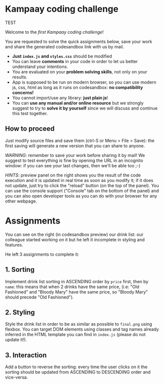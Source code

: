# Kampaay coding challenge

TEST

Welcome to the _first Kampaay coding challenge_!

You are requested to solve the quick assignments below, save your work and share the generated codesandbox link with us by mail.

- **Just `index.js` and `styles.css`** should be modified
- You can leave **comments** in your code in order to let us better understand your intentions.
- You are evaluated on your **problem solving skills**, not only on your results.
- App is supposed to be run on modern browser, so you can use modern js, css, html as long as it runs on codesandbox: **no compatibility concerns!**
- You cannot import/use any library: **just plain js**!
- You can **use any manual and/or online resource** but we strongly suggest to try to **solve it by yourself** since we will discuss and continue this test together.

## How to proceed

Just modify source files and save them (ctrl-S or Menu > File > Save): the first saving will generate a new version that you can share to anyone.

_WARNING_: remember to save your work before sharing it by mail!
We suggest to test everything is fine by opening the URL in an incognito window: if you can see your last changes, then we'll be able too ;-)

_HINTS_: preview panel on the right shows you the result of the code execution and it is updated in real time as soon as you modify it; if it does not update, just try to click the "reload" button (on the top of the panel).
You can use the console support ("Console" tab on the bottom of the panel) and you can also open developer tools as you can do with your browser for any other webpage.

# Assignments

You can see on the right (in codesandbox preview) our drink list: our colleague started working on it but he left it incomplete in styling and features.

He left 3 assignments to complete it:

## 1. Sorting

Implement drink list sorting in ASCENDING order by `price` first, then by `name`: this means that when 2 drinks have the same price, (i.e: "Old Fashioned" and "Bloody Mary" have the same price, so "Bloody Mary" should precede "Old Fashioned").

## 2. Styling

Style the drink list in order to be as similar as possible to `final.png` using flexbox.
You can target DOM elements using classes and tag names already inferred in the HTML template you can find in `index.js` (please do not update it!).

## 3. Interaction

Add a button to reverse the sorting: every time the user clicks on it the sorting should be updated from ASCENDING to DESCENDING order and vice-versa.
